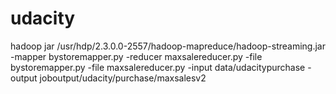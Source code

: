# udacity
 hadoop jar /usr/hdp/2.3.0.0-2557/hadoop-mapreduce/hadoop-streaming.jar -mapper bystoremapper.py -reducer maxsalereducer.py -file bystoremapper.py -file maxsalereducer.py -input data/udacitypurchase -output joboutput/udacity/purchase/maxsalesv2
